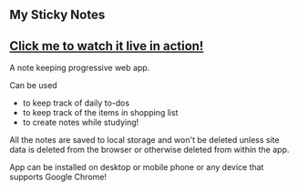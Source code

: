 ## My Sticky Notes
## [Click me to watch it live in action!](https://my-sticky-notes.netlify.app/ "My Sticky Notes")

A note keeping progressive web app.

Can be used
- to keep track of daily to-dos
- to keep track of the items in shopping list
- to create notes while studying! 

All the notes are saved to local storage and won't be deleted unless site data is deleted from the browser or otherwise deleted from within the app.

App can be installed on desktop or mobile phone or any device that supports Google Chrome!

